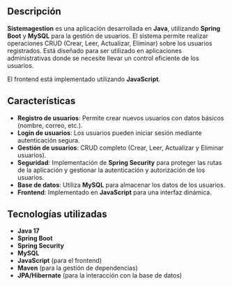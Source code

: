 ## Descripción

**Sistemagestion** es una aplicación desarrollada en **Java**, utilizando **Spring Boot** y **MySQL** para la gestión de usuarios.
El sistema permite realizar operaciones CRUD (Crear, Leer, Actualizar, Eliminar) sobre los usuarios registrados.
Está diseñado para ser utilizado en aplicaciones administrativas donde se necesite llevar un control eficiente de los usuarios.

El frontend está implementado utilizando **JavaScript**.

## Características

- **Registro de usuarios**: Permite crear nuevos usuarios con datos básicos (nombre, correo, etc.).
- **Login de usuarios**: Los usuarios pueden iniciar sesión mediante autenticación segura.
- **Gestión de usuarios**: CRUD completo (Crear, Leer, Actualizar y Eliminar usuarios).
- **Seguridad**: Implementación de **Spring Security** para proteger las rutas de la aplicación y gestionar la autenticación y autorización de los usuarios.
- **Base de datos**: Utiliza **MySQL** para almacenar los datos de los usuarios.
- **Frontend**: Implementado en **JavaScript** para una interfaz dinámica.

## Tecnologías utilizadas

- **Java 17**
- **Spring Boot**
- **Spring Security**
- **MySQL**
- **JavaScript** (para el frontend)
- **Maven** (para la gestión de dependencias)
- **JPA/Hibernate** (para la interacción con la base de datos)

